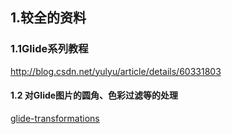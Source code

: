 ## 1.较全的资料

### 1.1Glide系列教程

http://blog.csdn.net/yulyu/article/details/60331803

#### 1.2 对Glide图片的圆角、色彩过滤等的处理

[glide-transformations](https://github.com/wasabeef/glide-transformations)

